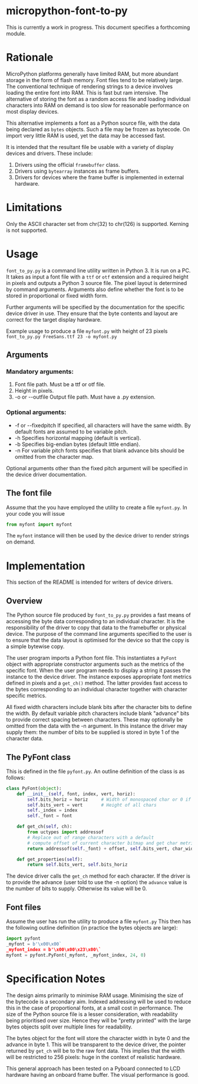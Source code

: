 # micropython-font-to-py

This is currently a work in progress. This document specifies a forthcoming
module.

# Rationale

MicroPython platforms generally have limited RAM, but more abundant storage in
the form of flash memory. Font files tend to be relatively large. The
conventional technique of rendering strings to a device involves loading the
entire font into RAM. This is fast but ram intensive. The alternative of storing
the font as a random access file and loading individual characters into RAM on
demand is too slow for reasonable performance on most display devices.

This alternative implements a font as a Python source file, with the data being
declared as ``bytes`` objects. Such a file may be frozen as bytecode. On import
very little RAM is used, yet the data may be accessed fast.

It is intended that the resultant file be usable with a variety of display
devices and drivers. These include:

 1. Drivers using the official ``framebuffer`` class.
 2. Drivers using ``bytearray`` instances as frame buffers.
 3. Drivers for devices where the frame buffer is implemented in external
 hardware.

# Limitations

Only the ASCII character set from chr(32) to chr(126) is supported. Kerning is
not supported.

# Usage

``font_to_py.py`` is a command line utility written in Python 3. It is run on a
PC. It takes as input a font file with a ``ttf`` or ``otf`` extension and a
required height in pixels and outputs a Python 3 source file. The pixel layout
is determined by command arguments. Arguments also define whether the font is to
be stored in proportional or fixed width form.

Further arguments will be specified by the documentation for the specific
device driver in use. They ensure that the byte contents and layout are correct
for the target display hardware.

Example usage to produce a file ``myfont.py`` with height of 23 pixels
``font_to_py.py FreeSans.ttf 23 -o myfont.py``

## Arguments

### Mandatory arguments:

 1. Font file path. Must be a ttf or otf file.
 2. Height in pixels.
 3. -o or --outfile Output file path. Must have a .py extension.

### Optional arguments:

 * -f or --fixedpitch If specified, all characters will have the same width. By
 default fonts are assumed to be variable pitch.
 * -h Specifies horizontal mapping (default is vertical).
 * -b Specifies big-endian bytes (default little endian).
 * -n For variable pitch fonts specifies that blank advance bits should be
 omitted from the character map.

Optional arguments other than the fixed pitch argument will be specified in the
device driver documentation.

## The font file

Assume that the you have employed the utility to create a file ``myfont.py``. In
your code you will issue

```python
from myfont import myfont
```

The ``myfont`` instance will then be used by the device driver to render strings
on demand.

# Implementation

This section of the README is intended for writers of device drivers.

## Overview

The Python source file produced by ``font_to_py.py`` provides a fast means of
accessing the byte data corresponding to an individual character. It is the
responsibility of the driver to copy that data to the framebuffer or physical
device. The purpose of the command line arguments specified to the user is to
ensure that the data layout is optimised for the device so that the copy is a
simple bytewise copy.

The user program imports a Python font file. This instantiates a ``PyFont``
object with appropriate constructor arguments such as the metrics of the
specific font. When the user program needs to display a string it passes the
instance to the device driver. The instance exposes appropriate font metrics
defined in pixels and a ``get_ch()`` method. The latter provides fast access to
the bytes corresponding to an individual character together with character
specific metrics.

All fixed width characters include blank bits after the character bits to define
the width. By default variable pitch characters include blank "advance" bits to
provide correct spacing between characters. These may optionally be omitted from
the data with the -n argument. In this instance the driver may supply them: the
number of bits to be supplied is stored in byte 1 of the character data.

## The PyFont class

This is defined in the file ``pyfont.py``. An outline definition of the class is
as follows:

```python
class PyFont(object):
    def __init__(self, font, index, vert, horiz):
        self.bits_horiz = horiz     # Width of monospaced char or 0 if variable
        self.bits_vert = vert       # Height of all chars
        self._index = index
        self._font = font

    def get_ch(self, ch):
        from uctypes import addressof
        # Replace out of range characters with a default
        # compute offset of current character bitmap and get char metrics
        return addressof(self._font) + offset, self.bits_vert, char_width, advance)

    def get_properties(self):
        return self.bits_vert, self.bits_horiz
```

The device driver calls the ``get_ch`` method for each character. If the driver
is to provide the advance (user told to use the -n option) the ``advance`` value
is the number of bits to supply. Otherwise its value will be 0.

## Font files

Assume the user has run the utility to produce a file ``myfont.py`` This then
has the following outline definition (in practice the bytes objects are large):

```python
import pyfont
_myfont = b'\x00\x00`
_myfont_index = b'\x00\x00\x23\x00\`
myfont = pyfont.PyFont(_myfont, _myfont_index, 24, 0)

```

# Specification Notes

The design aims primarily to minimise RAM usage. Minimising the size of the
bytecode is a secondary aim. Indexed addressing will be used to reduce this in
the case of proportional fonts, at a small cost in performance. The size of the
Python source file is a lesser consideration, with readability being prioritised
over size. Hence they will be "pretty printed" with the large bytes objects
split over multiple lines for readability.

The bytes object for the font will store the character width in byte 0 and the
advance in byte 1. This will be transparent to the device driver, the pointer
returned by ``get_ch`` will be to the raw font data. This implies that the width
will be restricted to 256 pixels: huge in the context of realistic hardware.

This general approach has been tested on a Pyboard connected to LCD hardware
having an onboard frame buffer. The visual performance is good.
